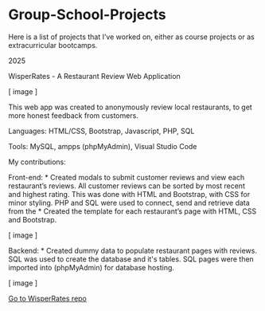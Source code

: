 # Group-School-Projects

Here is a list of projects that I’ve worked on, either as course projects or as extracurricular bootcamps.

2025

WisperRates - A Restaurant Review Web Application 

[ image ]

This web app was created to anonymously review local restaurants, to get more honest feedback from customers.

Languages:
HTML/CSS, Bootstrap, Javascript, PHP, SQL

Tools:
MySQL, ampps (phpMyAdmin), Visual Studio Code 

My contributions:

Front-end:
    * Created modals to submit customer reviews and view each restaurant’s  reviews. All customer reviews can be sorted by most recent and highest rating. This was done with HTML and Bootstrap, with CSS for minor styling. PHP and SQL were used to connect, send and retrieve data from the 
    * Created the template for each restaurant’s page with HTML, CSS and Bootstrap.   

[ image ]


Backend:
    * Created dummy data to populate restaurant pages with reviews. SQL was used to create the database and it's tables. SQL pages were then imported into (phpMyAdmin) for database hosting.

[ image ]

[Go to WisperRates repo]([url](https://github.com/Bedmass64/WisperRate))


